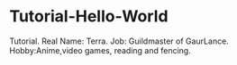 # Tutorial-Hello-World
Tutorial.
Real Name: Terra.
Job: Guildmaster of GaurLance.
Hobby:Anime,video games, reading and fencing.
